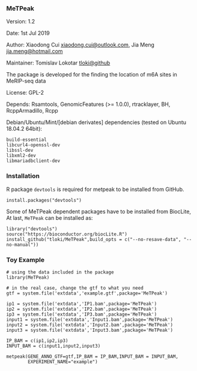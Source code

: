 ### MeTPeak

Version: 1.2

Date: 1st Jul 2019

Author: Xiaodong Cui <xiaodong.cui@outlook.com>, Jia Meng <jia.meng@hotmail.com>
  
  Maintainer: Tomislav Lokotar <tloki@github>

The package is developed for the finding the location of m6A sites in MeRIP-seq data

License: GPL-2

Depends: Rsamtools, GenomicFeatures (>= 1.0.0), rtracklayer, BH, RcppArmadillo, Rcpp

Debian/Ubuntu/Mint/[debian derivates] dependencies (tested on Ubuntu 18.04.2 64bit):

```
build-essential
libcurl4-openssl-dev
libssl-dev
libxml2-dev
libmariadbclient-dev
```

### Installation

R package `devtools` is required for metpeak to be installed from GitHub.
```
install.packages("devtools")
```
Some of MeTPeak dependent packages have to be installed from BiocLite,
At last, `MeTPeak` can be installed as:
  
```
library("devtools")
source("https://bioconductor.org/biocLite.R")
install_github("tloki/MeTPeak",build_opts = c("--no-resave-data", "--no-manual"))
```

### Toy Example
```
# using the data included in the package
library(MeTPeak)

# in the real case, change the gtf to what you need
gtf = system.file('extdata','example.gtf',package='MeTPeak')

ip1 = system.file('extdata','IP1.bam',package='MeTPeak')
ip2 = system.file('extdata','IP2.bam',package='MeTPeak')
ip3 = system.file('extdata','IP3.bam',package='MeTPeak')
input1 = system.file('extdata','Input1.bam',package='MeTPeak')
input2 = system.file('extdata','Input2.bam',package='MeTPeak')
input3 = system.file('extdata','Input3.bam',package='MeTPeak')

IP_BAM = c(ip1,ip2,ip3)
INPUT_BAM = c(input1,input2,input3)

metpeak(GENE_ANNO_GTF=gtf,IP_BAM = IP_BAM,INPUT_BAM = INPUT_BAM,
        EXPERIMENT_NAME="example")
